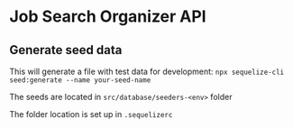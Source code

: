 # Job Search Organizer API

## Generate seed data

This will generate a file with test data for development:
`npx sequelize-cli seed:generate --name your-seed-name`

The seeds are located in `src/database/seeders-<env>` folder

The folder location is set up in `.sequelizerc`

